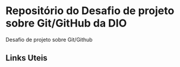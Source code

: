 # Repositório do Desafio de projeto sobre Git/GitHub da DIO
Desafio de projeto sobre Git/Github

## Links Uteis
